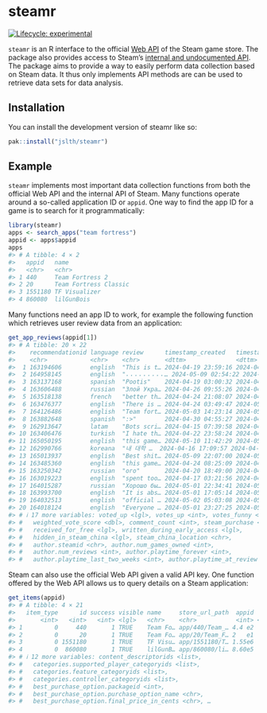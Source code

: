 
<!-- README.md is generated from README.Rmd. Please edit that file -->

# steamr

<!-- badges: start -->

[![Lifecycle:
experimental](https://img.shields.io/badge/lifecycle-experimental-orange.svg)](https://lifecycle.r-lib.org/articles/stages.html#experimental)
<!-- badges: end -->

`steamr` is an R interface to the official [Web
API](https://steamcommunity.com/dev) of the Steam game store. The
package also provides access to Steam’s [internal and undocumented
API](https://github.com/Revadike/InternalSteamWebAPI). The package aims
to provide a way to easily perform data collection based on Steam data.
It thus only implements API methods are can be used to retrieve data
sets for data analysis.

## Installation

You can install the development version of steamr like so:

``` r
pak::install("jslth/steamr")
```

## Example

`steamr` implements most important data collection functions from both
the official Web API and the internal API of Steam. Many functions
operate around a so-called application ID or `appid`. One way to find
the app ID for a game is to search for it programmatically:

``` r
library(steamr)
apps <- search_apps("team fortress")
appid <- apps$appid
apps
#> # A tibble: 4 × 2
#>   appid   name                 
#>   <chr>   <chr>                
#> 1 440     Team Fortress 2      
#> 2 20      Team Fortress Classic
#> 3 1551180 TF Visualizer        
#> 4 860080  lilGunBois
```

Many functions need an app ID to work, for example the following
function which retrieves user review data from an application:

``` r
get_app_reviews(appid[1])
#> # A tibble: 20 × 22
#>    recommendationid language review      timestamp_created   timestamp_updated  
#>    <chr>            <chr>    <chr>       <dttm>              <dttm>             
#>  1 163194606        english  "This is t… 2024-04-19 23:59:16 2024-04-21 16:42:49
#>  2 164958145        english  "⠄⠄⠄⠄⠄⠄⠄⠄⠄… 2024-05-09 02:54:22 2024-05-09 02:54:22
#>  3 163137168        spanish  "Pootis"    2024-04-19 03:00:32 2024-04-19 03:00:32
#>  4 163606488        russian  "Злой Укра… 2024-04-26 09:55:26 2024-04-26 09:55:26
#>  5 163518138        french   "better th… 2024-04-24 21:08:07 2024-04-24 21:08:07
#>  6 163476377        english  "There is … 2024-04-24 03:49:47 2024-05-09 03:05:13
#>  7 164126486        english  "Team fort… 2024-05-03 14:23:14 2024-05-03 14:23:14
#>  8 163882648        spanish  ":>"        2024-04-30 04:55:27 2024-04-30 04:55:27
#>  9 162913647        latam    "Bots scri… 2024-04-15 07:39:58 2024-04-15 07:39:58
#> 10 163406476        turkish  "I hate th… 2024-04-22 23:58:24 2024-04-22 23:58:24
#> 11 165050195        english  "this game… 2024-05-10 11:42:29 2024-05-10 11:42:29
#> 12 162990766        koreana  "내 대학 …  2024-04-16 17:09:57 2024-04-16 17:10:14
#> 13 165013937        english  "Best shit… 2024-05-09 22:07:00 2024-05-09 22:07:00
#> 14 163485360        english  "this game… 2024-04-24 08:25:09 2024-04-24 08:25:09
#> 15 163250342        russian  "ого"       2024-04-20 18:49:00 2024-04-20 18:49:00
#> 16 163019223        english  "spent too… 2024-04-17 03:21:56 2024-04-17 03:21:56
#> 17 164015287        russian  "Хорошо бы… 2024-05-01 22:34:41 2024-05-01 22:34:41
#> 18 163993700        english  "It is abs… 2024-05-01 17:05:14 2024-05-01 17:05:14
#> 19 164032513        english  "official … 2024-05-02 05:03:08 2024-05-02 05:03:08
#> 20 164018124        english  "Everyone … 2024-05-01 23:27:25 2024-05-01 23:27:25
#> # ℹ 17 more variables: voted_up <lgl>, votes_up <int>, votes_funny <int>,
#> #   weighted_vote_score <dbl>, comment_count <int>, steam_purchase <lgl>,
#> #   received_for_free <lgl>, written_during_early_access <lgl>,
#> #   hidden_in_steam_china <lgl>, steam_china_location <chr>,
#> #   author.steamid <chr>, author.num_games_owned <int>,
#> #   author.num_reviews <int>, author.playtime_forever <int>,
#> #   author.playtime_last_two_weeks <int>, author.playtime_at_review <int>, …
```

Steam can also use the official Web API given a valid API key. One
function offered by the Web API allows us to query details on a Steam
application:

``` r
get_items(appid)
#> # A tibble: 4 × 21
#>   item_type      id success visible name     store_url_path  appid  type is_free
#>       <int>   <int>   <int> <lgl>   <chr>    <chr>           <int> <int> <lgl>  
#> 1         0     440       1 TRUE    Team Fo… app/440/Team_… 4.4 e2     0 TRUE   
#> 2         0      20       1 TRUE    Team Fo… app/20/Team_F… 2   e1     0 FALSE  
#> 3         0 1551180       1 TRUE    TF Visu… app/1551180/T… 1.55e6     6 TRUE   
#> 4         0  860080       1 TRUE    lilGunB… app/860080/li… 8.60e5     0 FALSE  
#> # ℹ 12 more variables: content_descriptorids <list>,
#> #   categories.supported_player_categoryids <list>,
#> #   categories.feature_categoryids <list>,
#> #   categories.controller_categoryids <list>,
#> #   best_purchase_option.packageid <int>,
#> #   best_purchase_option.purchase_option_name <chr>,
#> #   best_purchase_option.final_price_in_cents <chr>, …
```
